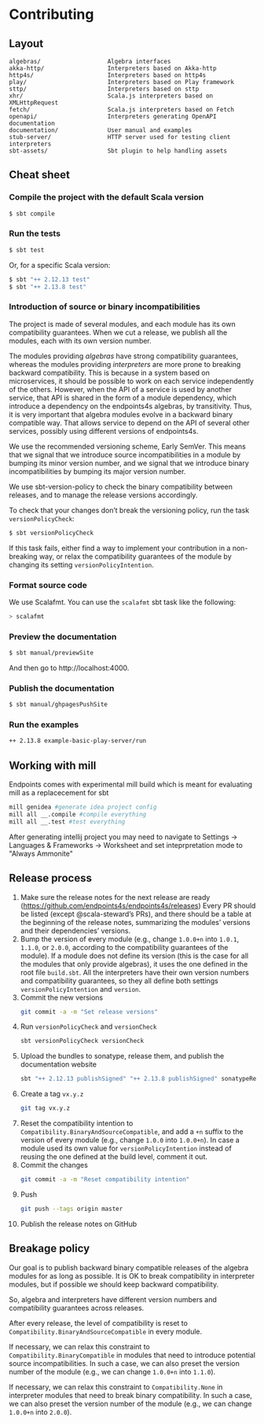 Contributing
============

## Layout

~~~
algebras/                   Algebra interfaces
akka-http/                  Interpreters based on Akka-http
http4s/                     Interpreters based on http4s
play/                       Interpreters based on Play framework
sttp/                       Interpreters based on sttp
xhr/                        Scala.js interpreters based on XMLHttpRequest
fetch/                      Scala.js interpreters based on Fetch
openapi/                    Interpreters generating OpenAPI documentation
documentation/              User manual and examples
stub-server/                HTTP server used for testing client interpreters
sbt-assets/                 Sbt plugin to help handling assets
~~~

## Cheat sheet

### Compile the project with the default Scala version

~~~ sh
$ sbt compile
~~~

### Run the tests

~~~ sh
$ sbt test
~~~

Or, for a specific Scala version:

~~~ sh
$ sbt "++ 2.12.13 test"
$ sbt "++ 2.13.8 test"
~~~

### Introduction of source or binary incompatibilities

The project is made of several modules, and each module has its own compatibility
guarantees. When we cut a release, we publish all the modules, each with its own
version number.

The modules providing _algebras_ have strong compatibility guarantees, whereas
the modules providing _interpreters_ are more prone to breaking backward
compatibility. This is because in a system based on microservices, it should be
possible to work on each service independently of the others. However, when the
API of a service is used by another service, that API is shared in the form of
a module dependency, which introduce a dependency on the endpoints4s algebras,
by transitivity. Thus, it is very important that algebra modules evolve in a
backward binary compatible way. That allows service to depend on the API of
several other services, possibly using different versions of endpoints4s.

We use the recommended versioning scheme, Early SemVer. This means that we
signal that we introduce source incompatibilities in a module by bumping its
minor version number, and we signal that we introduce binary incompatibilities
by bumping its major version number.

We use sbt-version-policy to check the binary compatibility between releases,
and to manage the release versions accordingly.

To check that your changes don’t break the versioning policy, run the task
`versionPolicyCheck`:

~~~ sh
$ sbt versionPolicyCheck
~~~

If this task fails, either find a way to implement your contribution in a
non-breaking way, or relax the compatibility guarantees of the module
by changing its setting `versionPolicyIntention`.

### Format source code

We use Scalafmt. You can use the `scalafmt` sbt task like the following:

~~~ sh
> scalafmt
~~~

### Preview the documentation

~~~ sh
$ sbt manual/previewSite
~~~

And then go to http://localhost:4000.

### Publish the documentation

~~~ sh
$ sbt manual/ghpagesPushSite
~~~

### Run the examples 

~~~ sh
++ 2.13.8 example-basic-play-server/run
~~~

## Working with mill

Endpoints comes with experimental mill build which is meant for evaluating mill as a replacecement for sbt

~~~sh
mill genidea #generate idea project config
mill all __.compile #compile everything
mill all __.test #test everything
~~~
After generating intellij project you may need to navigate to Settings -> Languages & Frameworks -> Worksheet and set inteprpretation mode to "Always Ammonite"

## Release process

1. Make sure the release notes for the next release are ready (https://github.com/endpoints4s/endpoints4s/releases)
   Every PR should be listed (except @scala-steward’s PRs), and there should be a table at the
   beginning of the release notes, summarizing the modules’ versions and their dependencies’
   versions.
2. Bump the version of every module (e.g., change `1.0.0+n` into `1.0.1`, `1.1.0`, or `2.0.0`,
   according to the compatibility guarantees of the module). If a module does not define its
   version (this is the case for all the modules that only provide algebras), it uses the one
   defined in the root file `build.sbt`. All the interpreters have their own version numbers
   and compatibility guarantees, so they all define both settings `versionPolicyIntention` and
   `version`.
3. Commit the new versions
   ~~~ sh
   git commit -a -m "Set release versions"
   ~~~
4. Run `versionPolicyCheck` and `versionCheck`
   ~~~ sh
   sbt versionPolicyCheck versionCheck
   ~~~
5. Upload the bundles to sonatype, release them, and publish the documentation website
   ~~~ sh
   sbt "++ 2.12.13 publishSigned" "++ 2.13.8 publishSigned" sonatypeReleaseAll "++ 2.13.8 manual/makeSite" manual/ghpagesPushSite
   ~~~
6. Create a tag `vx.y.z`
   ~~~ sh
   git tag vx.y.z
   ~~~
7. Reset the compatibility intention to `Compatibility.BinaryAndSourceCompatible`,
   and add a `+n` suffix to the version of every module (e.g., change `1.0.0`
   into `1.0.0+n`). In case a module used its own value for `versionPolicyIntention`
   instead of reusing the one defined at the build level, comment it out.
8. Commit the changes
   ~~~ sh
   git commit -a -m "Reset compatibility intention"
   ~~~
9. Push
   ~~~ sh
   git push --tags origin master
   ~~~
10. Publish the release notes on GitHub

## Breakage policy

Our goal is to publish backward binary compatible releases of the algebra modules for as long
as possible. It is OK to break compatibility in interpreter modules, but if possible we
should keep backward compatibility.

So, algebra and interpreters have different version numbers and compatibility guarantees
across releases.

After every release, the level of compatibility is reset to `Compatibility.BinaryAndSourceCompatible`
in every module.

If necessary, we can relax this constraint to `Compatibility.BinaryCompatible` in modules that
need to introduce potential source incompatibilities. In such a case, we can also preset the
version number of the module (e.g., we can change `1.0.0+n` into `1.1.0`).

If necessary, we can relax this constraint to `Compatibility.None` in interpreter modules that
need to break binary compatibility. In such a case, we can also preset the version number of
the module (e.g., we can change `1.0.0+n` into `2.0.0`).
